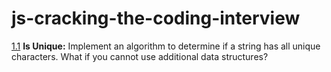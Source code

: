 # js-cracking-the-coding-interview

[1.1](./chapter01/1.1/IsUnique.js) **Is Unique:** Implement an algorithm to determine if a string has all unique characters. What if you cannot use additional data structures?